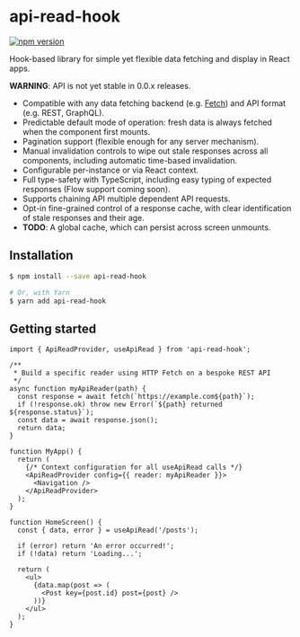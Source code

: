 # api-read-hook

[![npm version](https://img.shields.io/npm/v/api-read-hook.svg)](https://www.npmjs.com/package/api-read-hook)

Hook-based library for simple yet flexible data fetching and display in React apps.

**WARNING**: API is not yet stable in 0.0.x releases.

- Compatible with any data fetching backend
  (e.g. [Fetch](https://developer.mozilla.org/en-US/docs/Web/API/Fetch_API))
  and API format (e.g. REST, GraphQL).
- Predictable default mode of operation:
  fresh data is always fetched when the component first mounts.
- Pagination support (flexible enough for any server mechanism).
- Manual invalidation controls to wipe out stale responses across all components, including automatic time-based invalidation.
- Configurable per-instance or via React context.
- Full type-safety with TypeScript,
  including easy typing of expected responses
  (Flow support coming soon).
- Supports chaining API multiple dependent API requests.
- Opt-in fine-grained control of a response cache,
  with clear identification of stale responses and their age.
- **TODO**: A global cache,
  which can persist across screen unmounts.

## Installation

```bash
$ npm install --save api-read-hook

# Or, with Yarn
$ yarn add api-read-hook
```

## Getting started

```tsx
import { ApiReadProvider, useApiRead } from 'api-read-hook';

/**
 * Build a specific reader using HTTP Fetch on a bespoke REST API
 */
async function myApiReader(path) {
  const response = await fetch(`https://example.com${path}`);
  if (!response.ok) throw new Error(`${path} returned ${response.status}`);
  const data = await response.json();
  return data;
}

function MyApp() {
  return (
    {/* Context configuration for all useApiRead calls */}
    <ApiReadProvider config={{ reader: myApiReader }}>
      <Navigation />
    </ApiReadProvider>
  );
}

function HomeScreen() {
  const { data, error } = useApiRead('/posts');

  if (error) return 'An error occurred!';
  if (!data) return 'Loading...';

  return (
    <ul>
      {data.map(post => (
        <Post key={post.id} post={post} />
      ))}
    </ul>
  );
}
```
